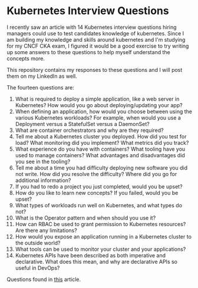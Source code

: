 # Kubernetes Interview Questions

I recently saw an article with 14 Kubernetes interview questions hiring managers could use to test candidates knowledge of kubernetes. Since I am building my knowledge and skills around kubernetes and I'm studying for my CNCF CKA exam, I figured it would be a good exercise to try writing up some answers to these questions to help myself understand the concepts more.

This repository contains my responses to these questions and I will post them on my LinkedIn as well.

The fourteen questions are:

1. What is required to deploy a simple application, like a web server in Kubernetes? How would you go about deploying/updating your app?
2. When defining an application, how would you choose between using the various Kubernetes workloads? For example, when would you use a Deployment versus a StatefulSet versus a DaemonSet?
3. What are container orchestrators and why are they required?
4. Tell me about a Kubernetes cluster you deployed. How did you test for load? What monitoring did you implement? What metrics did you track?
5. What experience do you have with containers? What tooling have you used to manage containers? What advantages and disadvantages did you see in the tooling?
6. Tell me about a time you had difficulty deploying new software you did not write. How did you resolve the difficulty? Where did you go for additional information?
7. If you had to redo a project you just completed, would you be upset?
8. How do you like to learn new concepts? If you failed, would you be upset?
9. What types of workloads run well on Kubernetes, and what types do not?
10. What is the Operator pattern and when should you use it?
11. How can RBAC be used to grant permission to Kubernetes resources? Are there any limitations?
12. How would you expose an application running in a Kubernetes cluster to the outside world?
13. What tools can be used to monitor your cluster and your applications?
14. Kubernetes APIs have been described as both imperative and declarative. What does this mean, and why are declarative APIs so useful in DevOps?

Questions found in [this](https://enterprisersproject.com/article/2020/3/14-kubernetes-interview-questions) article.
